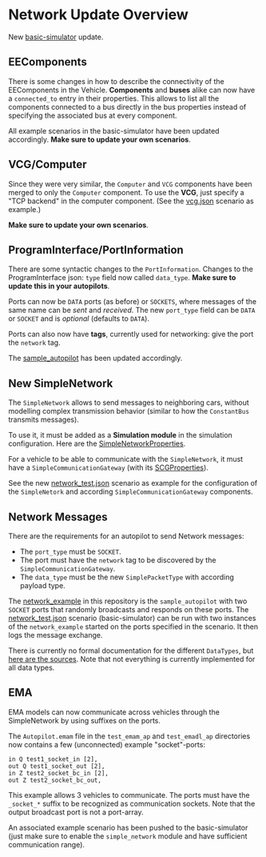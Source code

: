 # Network Update Overview

New [basic-simulator](https://git.rwth-aachen.de/monticore/EmbeddedMontiArc/simulators/basic-simulator) update.

## EEComponents

There is some changes in how to describe the connectivity of the EEComponents in the Vehicle.
**Components** and **buses** alike can now have a `connected_to` entry in their properties.
This allows to list all the components connected to a bus directly in the bus properties instead of specifying the associated bus at every component.

All example scenarios in the basic-simulator have been updated accordingly.
**Make sure to update your own scenarios**.

## VCG/Computer

Since they were very similar, the `Computer` and `VCG` components have been merged to only the `Computer` component.
To use the **VCG**, just specify a "TCP backend" in the computer component. (See the [vcg.json](https://git.rwth-aachen.de/monticore/EmbeddedMontiArc/simulators/basic-simulator/-/blob/master/install/scenarios/vcg.json) scenario as example.)

**Make sure to update your own scenarios**.

## ProgramInterface/PortInformation

There are some syntactic changes to the `PortInformation`.
Changes to the ProgramInterface json: `type` field now called `data_type`. **Make sure to update this in your autopilots**.

Ports can now be `DATA` ports (as before) or `SOCKETS`, where messages of the same name can be *sent* and *received*.
The new `port_type` field can be `DATA` or `SOCKET` and is *optional* (defaults to `DATA`).

Ports can also now have **tags**, currently used for networking: give the port the `network` tag.

The [sample_autopilot](../build_environment/sample_autopilot/src/program_adapter.cpp#L313) has been updated accordingly.

## New SimpleNetwork

The `SimpleNetwork` allows to send messages to neighboring cars, without modelling complex transmission behavior (similar to how the `ConstantBus` transmits messages).

To use it, it must be added as a **Simulation module** in the simulation configuration. Here are the [SimpleNetworkProperties](https://git.rwth-aachen.de/monticore/EmbeddedMontiArc/simulators/simulation/-/blob/master/eecomponents/src/main/java/de/rwth/montisim/simulation/eecomponents/simple_network/SimpleNetworkProperties.java).

For a vehicle to be able to communicate with the `SimpleNetwork`, it must have a `SimpleCommunicationGateway` (with its [SCGProperties](https://git.rwth-aachen.de/monticore/EmbeddedMontiArc/simulators/simulation/-/blob/master/eecomponents/src/main/java/de/rwth/montisim/simulation/eecomponents/simple_network/SCGProperties.java)).

See the new [network_test.json](https://git.rwth-aachen.de/monticore/EmbeddedMontiArc/simulators/basic-simulator/-/blob/master/install/scenarios/network_test.json) scenario as example for the configuration of the `SimpleNetork` and according `SimpleCommunicationGateway` components.

## Network Messages

There are the requirements for an autopilot to send Network messages:

- The `port_type` must be `SOCKET`.
- The port must have the `network` tag to be discovered by the `SimpleCommunicationGateway`.
- The `data_type` must be the new `SimplePacketType` with according payload type.

The [network_example](../build_environment/network_example/src) in this repository is the `sample_autopilot` with two `SOCKET` ports that randomly broadcasts and responds on these ports. The [network_test.json](https://git.rwth-aachen.de/monticore/EmbeddedMontiArc/simulators/basic-simulator/-/blob/master/install/scenarios/network_test.json) scenario (basic-simulator) can be run with two instances of the `network_example` started on the ports specified in the scenario. It then logs the message exchange.

There is currently no formal documentation for the different `DataTypes`, but [here are the sources](https://git.rwth-aachen.de/monticore/EmbeddedMontiArc/simulators/commons/-/tree/master/src/main/java/de/rwth/montisim/commons/dynamicinterface). Note that not everything is currently implemented for all data types.

## EMA

EMA models can now communicate across vehicles through the SimpleNetwork by using suffixes on the ports.

The `Autopilot.emam` file in the `test_emam_ap` and `test_emadl_ap` directories now contains a few (unconnected) example "socket"-ports:

```ema
in Q test1_socket_in [2],
out Q test1_socket_out [2],
in Z test2_socket_bc_in [2],
out Z test2_socket_bc_out,
```

This example allows 3 vehicles to communicate. The ports must have the `_socket_*` suffix to be recognized as communication sockets. Note that the output broadcast port is not a port-array.

An associated example scenario has been pushed to the basic-simulator (just make sure to enable the `simple_network` module and have sufficient communication range).
